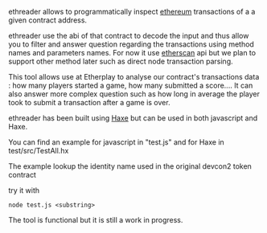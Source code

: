 ethreader allows to programmatically inspect [ethereum](https://ethereum.org) transactions of a a given contract address.

ethreader use the abi of that contract to decode the input and thus allow you to filter and answer question regarding the transactions using method names and parameters names. For now it use [etherscan](https://etherscan.io) api but we plan to support other method later such as direct node transaction parsing.

This tool allows use at Etherplay to analyse our contract's transactions data : how many players started a game, how many submitted a score....
It can also answer more complex question such as how long in average the player took to submit a transaction after a game is over.

ethreader has been built using [Haxe](https://haxe.org/) but can be used in both javascript and Haxe.

You can find an example for javascript in "test.js" and for Haxe in test/src/TestAll.hx

The example lookup the identity name used in the original devcon2 token contract

try it with 

```
node test.js <substring>
```

The tool is functional but it is still a work in progress.



